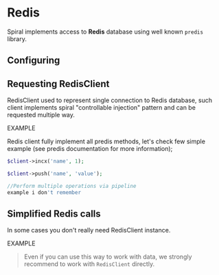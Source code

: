 # Redis
Spiral implements access to **Redis** database using well known `predis` library.

## Configuring

## Requesting RedisClient
RedisClient used to represent single connection to Redis database, such client implements spiral "controllable injection" pattern and can be requested multiple way.

EXAMPLE

Redis client fully implement all predis methods, let's check few simple example (see predis documentation for more information);

```php
$client->incx('name', 1);

$client->push('name', 'value');

//Perform multiple operations via pipeline
example i don't remember
```

## Simplified Redis calls
In some cases you don't really need RedisClient instance.

EXAMPLE

> Even if you can use this way to work with data, we strongly recommend to work with `RedisClient` directly.

